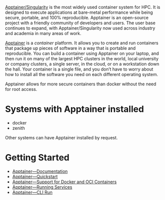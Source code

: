 [Apptainer/Singularity](https://apptainer.org/) is the most widely used container system for HPC. It is designed to execute applications at bare-metal performance while being secure, portable, and 100% reproducible. Apptainer is an open-source project with a friendly community of developers and users. The user base continues to expand, with Apptainer/Singularity now used across industry and academia in many areas of work.

[Apptainer](https://apptainer.org/docs/user/1.0/introduction.html) is a _container_ platform. It allows you to create and run containers that package up pieces of software in a way that is portable and reproducible. You can build a container using Apptainer on your laptop, and then run it on many of the largest HPC clusters in the world, local university or company clusters, a single server, in the cloud, or on a workstation down the hall. Your container is a single file, and you don’t have to worry about how to install all the software you need on each different operating system.

Apptainer allows for more secure containers than docker without the need for root access.

# Systems with Apptainer installed

- docker
- zenith

Other systems can have Apptainer installed by request.

# Getting Started
- [Apptainer—Documentation](https://apptainer.org/docs/user/1.0/introduction.html)
- [Apptainer—Quickstart](https://apptainer.org/docs/user/main/quick_start.html)
- [Apptainer—Support for Docker and OCI Containers](https://apptainer.org/docs/user/1.0/docker_and_oci.html)
- [Apptainer—Running Services](https://apptainer.org/docs/user/1.0/running_services.html)
- [Apptainer—CLI Run](https://apptainer.org/docs/user/1.0/cli/apptainer_run.html?highlight=run)

